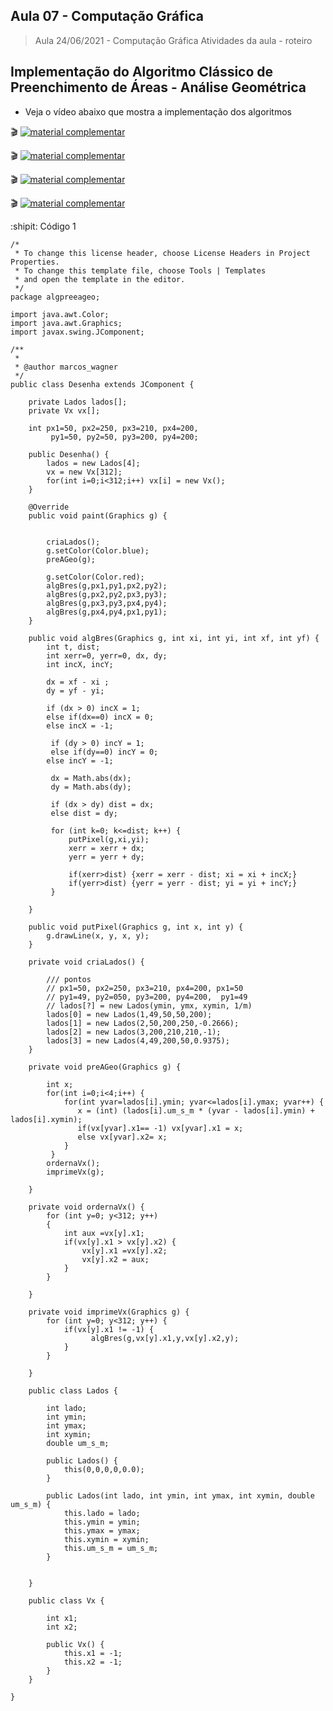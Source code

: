 ## Aula 07 - Computação Gráfica

> Aula 24/06/2021 - Computação Gráfica
> Atividades da aula - roteiro

## Implementação do Algoritmo Clássico de Preenchimento de Áreas - Análise Geométrica

- Veja o vídeo abaixo que mostra a implementação dos algoritmos
 
🎬
[![material complementar](https://github.com/marcoswagner-commits/projetos_cg/blob/9a7a875a273c69f03b6048ea2138b963fd82fa7b/Capa_Aula7.png)](https://www.youtube.com/watch?v=zQzDaPgwTRE)

🎬
[![material complementar](https://github.com/marcoswagner-commits/projetos_cg/blob/9a7a875a273c69f03b6048ea2138b963fd82fa7b/Capa_Aula7.png)](https://www.youtube.com/watch?v=q83M8KEwCAA)

🎬
[![material complementar](https://github.com/marcoswagner-commits/projetos_cg/blob/9a7a875a273c69f03b6048ea2138b963fd82fa7b/Capa_Aula7.png)](https://www.youtube.com/watch?v=dzdvA3lyvsw)

🎬
[![material complementar](https://github.com/marcoswagner-commits/projetos_cg/blob/9a7a875a273c69f03b6048ea2138b963fd82fa7b/Capa_Aula7.png)](https://www.youtube.com/watch?v=6Qk4JtBliiU)


:shipit: Código 1
```
/*
 * To change this license header, choose License Headers in Project Properties.
 * To change this template file, choose Tools | Templates
 * and open the template in the editor.
 */
package algpreeageo;

import java.awt.Color;
import java.awt.Graphics;
import javax.swing.JComponent;

/**
 *
 * @author marcos_wagner
 */
public class Desenha extends JComponent {
    
    private Lados lados[];
    private Vx vx[];
    
    int px1=50, px2=250, px3=210, px4=200,
         py1=50, py2=50, py3=200, py4=200;  
        
    public Desenha() {
        lados = new Lados[4];
        vx = new Vx[312];
        for(int i=0;i<312;i++) vx[i] = new Vx();
    }
    
    @Override
    public void paint(Graphics g) {
        
        
        criaLados();
        g.setColor(Color.blue);
        preAGeo(g);
        
        g.setColor(Color.red);
        algBres(g,px1,py1,px2,py2);
        algBres(g,px2,py2,px3,py3);
        algBres(g,px3,py3,px4,py4);
        algBres(g,px4,py4,px1,py1);
    }
        
    public void algBres(Graphics g, int xi, int yi, int xf, int yf) {
        int t, dist;
        int xerr=0, yerr=0, dx, dy;
        int incX, incY;
        
        dx = xf - xi ;
        dy = yf - yi; 
        
        if (dx > 0) incX = 1;
        else if(dx==0) incX = 0;
        else incX = -1;
        
         if (dy > 0) incY = 1;
         else if(dy==0) incY = 0;
        else incY = -1;
         
         dx = Math.abs(dx);
         dy = Math.abs(dy);
         
         if (dx > dy) dist = dx;
         else dist = dy;
         
         for (int k=0; k<=dist; k++) {
             putPixel(g,xi,yi);
             xerr = xerr + dx;
             yerr = yerr + dy;
             
             if(xerr>dist) {xerr = xerr - dist; xi = xi + incX;}
             if(yerr>dist) {yerr = yerr - dist; yi = yi + incY;}
         }
        
    }
    
    public void putPixel(Graphics g, int x, int y) {
        g.drawLine(x, y, x, y);
    }

    private void criaLados() {
        
        /// pontos
        // px1=50, px2=250, px3=210, px4=200, px1=50
        // py1=49, py2=050, py3=200, py4=200,  py1=49
        // lados[?] = new Lados(ymin, ymx, xymin, 1/m)
        lados[0] = new Lados(1,49,50,50,200);
        lados[1] = new Lados(2,50,200,250,-0.2666);
        lados[2] = new Lados(3,200,210,210,-1);
        lados[3] = new Lados(4,49,200,50,0.9375);
    }

    private void preAGeo(Graphics g) {
      
        int x;
        for(int i=0;i<4;i++) {
            for(int yvar=lados[i].ymin; yvar<=lados[i].ymax; yvar++) {
               x = (int) (lados[i].um_s_m * (yvar - lados[i].ymin) + lados[i].xymin);
               if(vx[yvar].x1== -1) vx[yvar].x1 = x;
               else vx[yvar].x2= x;
            }
         }
        ordernaVx();
        imprimeVx(g);
        
    }

    private void ordernaVx() {
        for (int y=0; y<312; y++)
        {
            int aux =vx[y].x1;
            if(vx[y].x1 > vx[y].x2) {
                vx[y].x1 =vx[y].x2;
                vx[y].x2 = aux;
            }
        }
        
    }

    private void imprimeVx(Graphics g) {
        for (int y=0; y<312; y++) {
            if(vx[y].x1 != -1) {
                  algBres(g,vx[y].x1,y,vx[y].x2,y);
            }
        }
        
    }

    public class Lados {
        
        int lado;
        int ymin;
        int ymax;
        int xymin;
        double um_s_m;

        public Lados() {
            this(0,0,0,0,0.0);
        }

        public Lados(int lado, int ymin, int ymax, int xymin, double um_s_m) {
            this.lado = lado;
            this.ymin = ymin;
            this.ymax = ymax;
            this.xymin = xymin;
            this.um_s_m = um_s_m;
        }
        
        
    }

    public class Vx {
        
        int x1;
        int x2;

        public Vx() {
            this.x1 = -1;
            this.x2 = -1;
        }
    }
    
}


```
